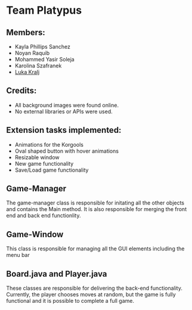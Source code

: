 # Team Platypus

## Members:
- Kayla Phillips Sanchez
- Noyan Raquib
- Mohammed Yasir Soleja
- Karolina Szafranek
- [Luka Kralj](https://lukakralj.com/toguz-korgool/)

## Credits:

- All background images were found online.
- No external libraries or APIs were used.

## Extension tasks implemented:
* Animations for the Korgools
* Oval shaped button with hover animations
* Resizable window
* New game functionality
* Save/Load game functionality

## Game-Manager
The game-manager class is responsible for initating all the other objects and contains the Main method. It is also responsible for merging the front end and back end functionlity.

## Game-Window
This class is responsible for managing all the GUI elements including the menu bar

## Board.java and Player.java
These classes are responsible for delivering the back-end functionality. Currently, the player chooses moves at random, but the game is fully functional and it is possible to complete a full game.

